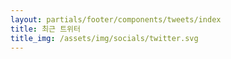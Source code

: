 ```yaml
---
layout: partials/footer/components/tweets/index
title: 최근 트위터
title_img: /assets/img/socials/twitter.svg
---
```

